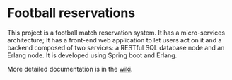 # Football reservations

This project is a football match reservation system. It has a micro-services architecture; It has a front-end web application to let users act on it and a backend composed of two services: a RESTful SQL database node and an Erlang node. It is developed using Spring boot and Erlang.

More detailed documentation is in the [wiki](https://github.com/seraogianluca/football-reserevations/wiki).
